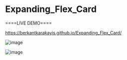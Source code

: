 # Expanding_Flex_Card

====LIVE DEMO====

https://berkantkarakayis.github.io/Expanding_Flex_Card/

![image](https://github.com/berkantkarakayis/Expanding_Flex_Card/assets/102322084/559c7c65-95cc-456b-88a3-ef2d68e4f3bf)

![image](https://github.com/berkantkarakayis/Expanding_Flex_Card/assets/102322084/ec52d5b0-85e9-4469-af98-8fafd525818b)


